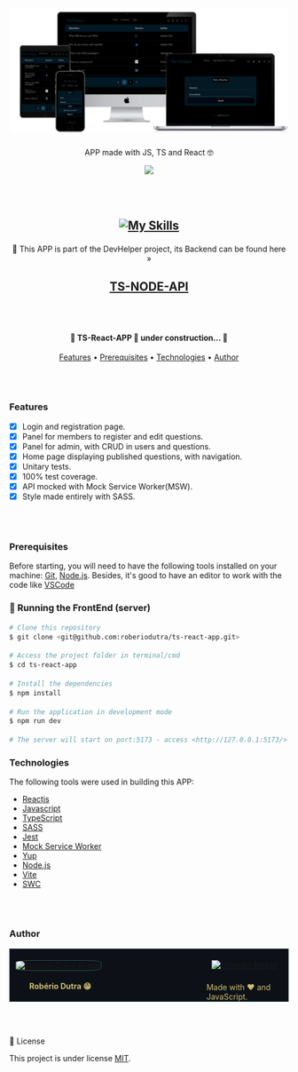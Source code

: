 <h1 align="center">
  <img alt="TS-React-APP" title="#TS-React-APP" src="src/assets/all-devices-black.png" />
</h1>

<p align="center">APP made with JS, TS and React 🤓</p>

<p align="center">
  <img src="https://img.shields.io/conda/l/conda-forge/setuptools?color=036b52&logo=ghost&logoColor=036b52">
</p>

<br></br>

<h2 align="center">

[![My Skills](https://skills.thijs.gg/icons?i=js,ts,react,git,sass,jest,vite,nodejs)](https://skills.thijs.gg)

</h2>

<p align="center">🚀 This APP is part of the DevHelper project, its Backend can be found here » <h2 align="center"><a href="https://roberio.dev/meme-timer/">TS-NODE-API</a></h2></p>

<br></br>

<h4 align="center">
	🚧  TS-React-APP 🚀 under construction...  🚧
</h4>

<p align="center">
 <a href="#features">Features</a> •
 <a href="#prerequisites">Prerequisites</a> •
 <a href="#technologies">Technologies</a> •
 <a href="#author">Author</a>
</p>

<br></br>

### Features

- [x] Login and registration page.
- [x] Panel for members to register and edit questions.
- [x] Panel for admin, with CRUD in users and questions.
- [x] Home page displaying published questions, with navigation.
- [x] Unitary tests.
- [x] 100% test coverage.
- [x] API mocked with Mock Service Worker(MSW).
- [x] Style made entirely with SASS.

<br></br>

### Prerequisites

Before starting, you will need to have the following tools installed on your machine:
[Git](https://git-scm.com), [Node.js](https://nodejs.org/en/).
Besides, it's good to have an editor to work with the code like [VSCode](https://code.visualstudio.com/)

### 🎲 Running the FrontEnd (server)

```bash
# Clone this repository
$ git clone <git@github.com:roberiodutra/ts-react-app.git>

# Access the project folder in terminal/cmd
$ cd ts-react-app

# Install the dependencies
$ npm install

# Run the application in development mode
$ npm run dev

# The server will start on port:5173 - access <http://127.0.0.1:5173/>
```

### Technologies

The following tools were used in building this APP:

- [Reactjs]()
- [Javascript]()
- [TypeScript]()
- [SASS]()
- [Jest]()
- [Mock Service Worker]()
- [Yup]()
- [Node.js](https://nodejs.org/en/)
- [Vite]()
- [SWC]()

<br></br>

### Author

<div
  style="display: grid;
    grid-template-columns: repeat(3, 1fr);
    border: 1px solid DarkSlateGray;
    background: #0d1117"
>

  <section style="grid-row: 1 / 5;
      grid-column: 1 / 3;
      margin-left: 10px"
  >
    <img
      style="margin-top: 20px;
        border-radius: 20%;
        border: 1px solid DarkSlateGray"
      src="https://avatars.githubusercontent.com/u/92614697?v=4" width="150px;"
      alt="Robério Dutra Avatar"
    >
    <h4 style="color: #CDBE70;
      margin-left: 25px"
    >
      Robério Dutra 😁
    </h4>
  </section>

  <section
    style="margin: 20px;
      grid-row: 1 / 3;
      grid-column: 3 / 3"
  >
    <a
      style="float: right"
      href="https://www.linkedin.com/in/roberiodutra/"
      rel="nofollow"
    >
      <img
        src="https://img.shields.io/badge/LinkedIn-0077B5?style=for-the-badge&logo=linkedin&logoColor=white"
        alt="Linkedin Badge"
        data-canonical-src="https://img.shields.io/badge/LinkedIn-0077B5?style=for-the-badge&logo=linkedin&logoColor=white"
      >
    </a>
  </section>

  <section
    style="grid-row: 4 / 5;
      grid-column: 3 / 3;
      color: #CDBE70"
  >
    <span style="float: right;
      margin: 0 20px"
    >
      Made with ❤️ and JavaScript.
    </span>
  </section>

</div>

<br></br>

📝 License

This project is under license <a href="/LICENSE">MIT</a>.
